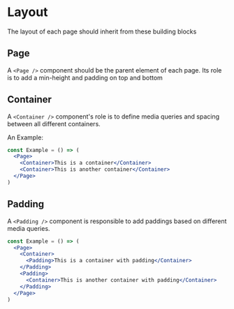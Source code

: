 # Layout

The layout of each page should inherit from these building blocks

## Page

A `<Page />` component should be the parent element of each page. Its role is to add a min-height and padding on top and bottom

## Container

A `<Container />` component's role is to define media queries and spacing between all different containers.

An Example:

```jsx
const Example = () => (
  <Page>
    <Container>This is a container</Container>
    <Container>This is another container</Container>
  </Page>
)
```

## Padding

A `<Padding />` component is responsible to add paddings based on different media queries.

```jsx
const Example = () => (
  <Page>
    <Container>
      <Padding>This is a container with padding</Container>
    </Padding>
    <Padding>
      <Container>This is another container with padding</Container>
    </Padding>
  </Page>
)
```
